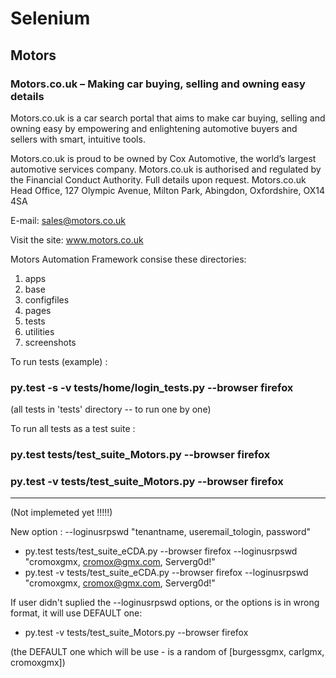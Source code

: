 # Selenium

## Motors

### Motors.co.uk – Making car buying, selling and owning easy details

Motors.co.uk is a car search portal that aims to make car buying, selling and owning easy by empowering and enlightening automotive buyers and sellers with smart, intuitive tools.

Motors.co.uk is proud to be owned by Cox Automotive, the world’s largest automotive services company.
Motors.co.uk is authorised and regulated by the Financial Conduct Authority. Full details upon request.
Motors.co.uk Head Office, 127 Olympic Avenue, Milton Park, Abingdon, Oxfordshire, OX14 4SA

E-mail:
sales@motors.co.uk

Visit the site:
www.motors.co.uk

Motors Automation Framework consise these directories:

1) apps
2) base
3) configfiles
4) pages
5) tests
6) utilities
7) screenshots

To run tests (example) :

### py.test -s -v tests/home/login_tests.py --browser firefox

(all tests in 'tests' directory -- to run one by one)

To run all tests as a test suite :

### py.test tests/test_suite_Motors.py --browser firefox 
### py.test -v tests/test_suite_Motors.py --browser firefox

----------------------------------
(Not implemeted yet !!!!!)

New option : --loginusrpswd "tenantname, useremail_tologin, password" 

* py.test tests/test_suite_eCDA.py --browser firefox --loginusrpswd "cromoxgmx, cromox@gmx.com, Serverg0d!"
* py.test -v tests/test_suite_eCDA.py --browser firefox --loginusrpswd "cromoxgmx, cromox@gmx.com, Serverg0d!"

If user didn't suplied the --loginusrpswd options, or the options is in wrong format, it will use DEFAULT one:
* py.test -v tests/test_suite_Motors.py --browser firefox

(the DEFAULT one which will be use - is a random of \[burgessgmx, carlgmx, cromoxgmx\])

